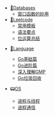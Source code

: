 <!-- docs/_sidebar.md -->

* [💾Databases](databases/)
    * [窗口函数的妙用](database/窗口函数)
* [🔋Leetcode](leetcode/)
    * [常用模板](leetcode/常用模板)
    * [语法要点](leetcode/语法要点)
    * [位运算总结](leetcode/位运算)

- [🔖Language](language/)
    - [Go基础篇](language/Go基础篇)
    - [Go进阶篇](language/Go进阶篇)
    - [深入理解GMP](language/深入理解GMP)
    - [Go垃圾回收](language/Go垃圾回收)

- 📟[OS](os/)
    - [进程与线程](os/进程与线程)
    - [进程通信](os/进程通信)

